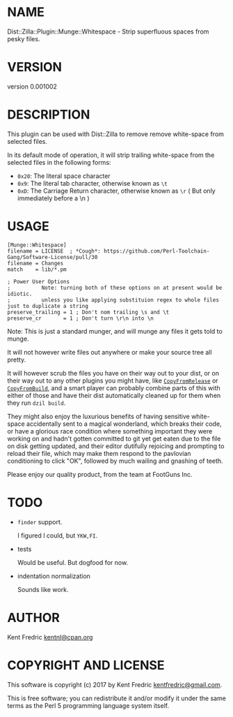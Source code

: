 # NAME

Dist::Zilla::Plugin::Munge::Whitespace - Strip superfluous spaces from pesky files.

# VERSION

version 0.001002

# DESCRIPTION

This plugin can be used with Dist::Zilla to remove remove white-space from selected files.

In its default mode of operation, it will strip trailing white-space from the selected files in the following forms:

- `0x20`: The literal space character
- `0x9`: The literal tab character, otherwise known as `\t`
- `0xD`: The Carriage Return character, otherwise known as `\r` ( But only immediately before a \\n )

# USAGE

    [Munge::Whitespace]
    filename = LICENSE  ; *Cough*: https://github.com/Perl-Toolchain-Gang/Software-License/pull/30
    filename = Changes
    match    = lib/*.pm

    ; Power User Options
    ;          Note: turning both of these options on at present would be idiotic.
    ;          unless you like applying substituion regex to whole files just to duplicate a string
    preserve_trailing = 1 ; Don't nom trailing \s and \t
    preserve_cr       = 1 ; Don't turn \r\n into \n

Note: This is just a standard munger, and will munge any files it gets told to munge.

It will not however write files out anywhere or make your source tree all pretty.

It will however scrub the files you have on their way out to your dist, or on their way out
to any other plugins you might have, like [`CopyFromRelease`](https://metacpan.org/pod/Dist::Zilla::Plugin::CopyFilesFromRelease)
or [`CopyFromBuild`](https://metacpan.org/pod/Dist::Zilla::Plugin::CopyFilesFromBuild), and a smart player can probably combine
parts of this with either of those and have their dist automatically cleaned up for them when they run `dzil build`.

They might also enjoy the luxurious benefits of having sensitive white-space accidentally sent to a magical wonderland,
which breaks their code, or have a glorious race condition where something important they were working on and hadn't
gotten committed to git yet get eaten due to the file on disk getting updated, and their editor dutifully rejoicing
and prompting to reload their file, which may make them respond to the pavlovian conditioning to click "OK",
followed by much wailing and gnashing of teeth.

Please enjoy our quality product, from the team at FootGuns Inc.

# TODO

- `finder` support.

    I figured I could, but `YKW,FI`.

- tests

    Would be useful. But dogfood for now.

- indentation normalization

    Sounds like work.

# AUTHOR

Kent Fredric <kentnl@cpan.org>

# COPYRIGHT AND LICENSE

This software is copyright (c) 2017 by Kent Fredric <kentfredric@gmail.com>.

This is free software; you can redistribute it and/or modify it under
the same terms as the Perl 5 programming language system itself.
